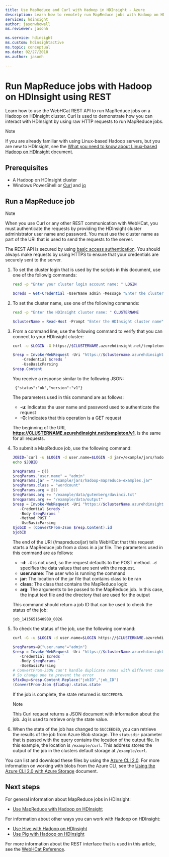 ```yaml
---
title: Use MapReduce and Curl with Hadoop in HDInsight - Azure 
description: Learn how to remotely run MapReduce jobs with Hadoop on HDInsight using Curl.
services: hdinsight
author: jasonwhowell
ms.reviewer: jasonh

ms.service: hdinsight
ms.custom: hdinsightactive
ms.topic: conceptual
ms.date: 02/27/2018
ms.author: jasonh

---
```

# Run MapReduce jobs with Hadoop on HDInsight using REST

Learn how to use the WebHCat REST API to run MapReduce jobs on a Hadoop on HDInsight cluster. Curl is used to demonstrate how you can interact with HDInsight by using raw HTTP requests to run MapReduce jobs.

> [!NOTE]
> If you are already familiar with using Linux-based Hadoop servers, but you are new to HDInsight, see the [What you need to know about Linux-based Hadoop on HDInsight](../hdinsight-hadoop-linux-information.md) document.


## <a id="prereq"></a>Prerequisites

* A Hadoop on HDInsight cluster
* Windows PowerShell or [Curl](http://curl.haxx.se/) and [jq](http://stedolan.github.io/jq/)

## <a id="curl"></a>Run a MapReduce job

> [!NOTE]
> When you use Curl or any other REST communication with WebHCat, you must authenticate the requests by providing the HDInsight cluster administrator user name and password. You must use the cluster name as part of the URI that is used to send the requests to the server.
>
> The REST API is secured by using [basic access authentication](http://en.wikipedia.org/wiki/Basic_access_authentication). You should always make requests by using HTTPS to ensure that your credentials are securely sent to the server.

1. To set the cluster login that is used by the scripts in this document, use one of the followig commands:

    ```bash
    read -p "Enter your cluster login account name: " LOGIN
    ```

    ```powershell
    $creds = Get-Credential -UserName admin -Message "Enter the cluster login name and password"
    ```

2. To set the cluster name, use one of the following commands:

    ```bash
    read -p "Enter the HDInsight cluster name: " CLUSTERNAME
    ```

    ```powershell
    $clusterName = Read-Host -Prompt "Enter the HDInsight cluster name"
    ```

3. From a command line, use the following command to verify that you can connect to your HDInsight cluster:

    ```bash
    curl -u $LOGIN -G https://$CLUSTERNAME.azurehdinsight.net/templeton/v1/status
    ```

    ```powershell
    $resp = Invoke-WebRequest -Uri "https://$clustername.azurehdinsight.net/templeton/v1/status" `
        -Credential $creds `
        -UseBasicParsing
    $resp.Content
    ```

    You receive a response similar to the following JSON:

        {"status":"ok","version":"v1"}

    The parameters used in this command are as follows:

   * **-u**: Indicates the user name and password used to authenticate the request
   * **-G**: Indicates that this operation is a GET request

   The beginning of the URI, **https://CLUSTERNAME.azurehdinsight.net/templeton/v1**, is the same for all requests.

4. To submit a MapReduce job, use the following command:

    ```bash
    JOBID=`curl -u $LOGIN -d user.name=$LOGIN -d jar=/example/jars/hadoop-mapreduce-examples.jar -d class=wordcount -d arg=/example/data/gutenberg/davinci.txt -d arg=/example/data/output https://$CLUSTERNAME.azurehdinsight.net/templeton/v1/mapreduce/jar | jq .id`
    echo $JOBID
    ```

    ```powershell
    $reqParams = @{}
    $reqParams."user.name" = "admin"
    $reqParams.jar = "/example/jars/hadoop-mapreduce-examples.jar"
    $reqParams.class = "wordcount"
    $reqParams.arg = @()
    $reqParams.arg += "/example/data/gutenberg/davinci.txt"
    $reqparams.arg += "/example/data/output"
    $resp = Invoke-WebRequest -Uri "https://$clusterName.azurehdinsight.net/templeton/v1/mapreduce/jar" `
       -Credential $creds `
       -Body $reqParams `
       -Method POST `
       -UseBasicParsing
    $jobID = (ConvertFrom-Json $resp.Content).id
    $jobID
    ```

    The end of the URI (/mapreduce/jar) tells WebHCat that this request starts a MapReduce job from a class in a jar file. The parameters used in this command are as follows:

   * **-d**: `-G` is not used, so the request defaults to the POST method. `-d` specifies the data values that are sent with the request.
    * **user.name**: The user who is running the command
    * **jar**: The location of the jar file that contains class to be ran
    * **class**: The class that contains the MapReduce logic
    * **arg**: The arguments to be passed to the MapReduce job. In this case, the input text file and the directory that are used for the output

   This command should return a job ID that can be used to check the status of the job:

       job_1415651640909_0026

5. To check the status of the job, use the following command:

    ```bash
    curl -G -u $LOGIN -d user.name=$LOGIN https://$CLUSTERNAME.azurehdinsight.net/templeton/v1/jobs/$JOBID | jq .status.state
    ```

    ```powershell
    $reqParams=@{"user.name"="admin"}
    $resp = Invoke-WebRequest -Uri "https://$clusterName.azurehdinsight.net/templeton/v1/jobs/$jobID" `
       -Credential $creds `
       -Body $reqParams `
       -UseBasicParsing
    # ConvertFrom-JSON can't handle duplicate names with different case
    # So change one to prevent the error
    $fixDup=$resp.Content.Replace("jobID","job_ID")
    (ConvertFrom-Json $fixDup).status.state
    ```

    If the job is complete, the state returned is `SUCCEEDED`.

   > [!NOTE]
   > This Curl request returns a JSON document with information about the job. Jq is used to retrieve only the state value.

6. When the state of the job has changed to `SUCCEEDED`, you can retrieve the results of the job from Azure Blob storage. The `statusdir` parameter that is passed with the query contains the location of the output file. In this example, the location is `/example/curl`. This address stores the output of the job in the clusters default storage at `/example/curl`.

You can list and download these files by using the [Azure CLI 2.0](https://docs.microsoft.com/cli/azure/install-azure-cli). For more information on working with blobs from the Azure CLI, see the [Using the Azure CLI 2.0 with Azure Storage](../../storage/common/storage-azure-cli.md#create-and-manage-blobs) document.

## <a id="nextsteps"></a>Next steps

For general information about MapReduce jobs in HDInsight:

* [Use MapReduce with Hadoop on HDInsight](hdinsight-use-mapreduce.md)

For information about other ways you can work with Hadoop on HDInsight:

* [Use Hive with Hadoop on HDInsight](hdinsight-use-hive.md)
* [Use Pig with Hadoop on HDInsight](hdinsight-use-pig.md)

For more information about the REST interface that is used in this article, see the [WebHCat Reference](https://cwiki.apache.org/confluence/display/Hive/WebHCat+Reference).
